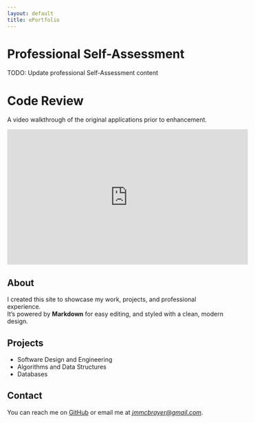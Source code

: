 ```yaml
---
layout: default
title: ePortfolio
---
```


# Professional Self-Assessment

TODO: Update professional Self-Assessment content

# Code Review

A video walkthrough of the original applications prior to enhancement.

<iframe width="560" height="315"
  src="https://www.youtube.com/embed/K1w2KWmQNFo?si=MGUWxVfmIZuQEB9N" 
  title="YouTube video player" 
  frameborder="0" 
  allow="accelerometer; autoplay; clipboard-write; encrypted-media; gyroscope; picture-in-picture; web-share" 
  referrerpolicy="strict-origin-when-cross-origin" allowfullscreen>
</iframe>

## About

I created this site to showcase my work, projects, and professional experience.  
It’s powered by **Markdown** for easy editing, and styled with a clean, modern design.

## Projects

- Software Design and Engineering
- Algorithms and Data Structures
- Databases

## Contact

You can reach me on [GitHub](https://github.com/jmmcbrayer) or email me at *jmmcbrayer@gmail.com*.